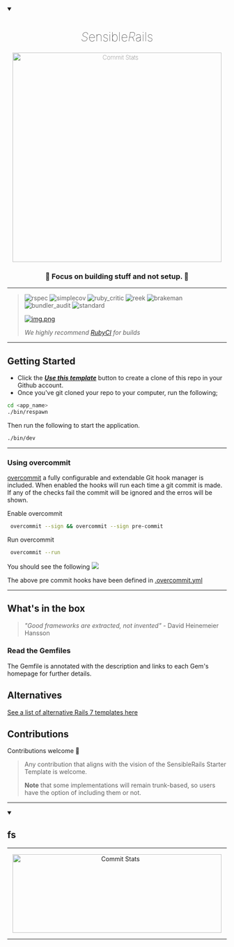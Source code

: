 





<details open="">
  <summary></summary>

<style>
 h1 {
  font-weight: lighter;
}
</style>
<div align="center" dir="auto" style="font-weight: lighter">
  <h1><i>S</i>ensible<i>R</i>ails</h1>

<a target="_blank" rel="noopener noreferrer" href="https://github.com/davidteren/sensible_rails_starter"><img  width="480px" alt="Commit Stats" src="https://raw.githubusercontent.com/davidteren/sensible_rails_starter/48bd5aa6633b2c25ef1d2144d923d1072ac6cbeb/docs/images/rails-imageb.PNG" style="max-width: 100%;"></a>

<h3>🚀 Focus on building stuff and not setup. 🚀</h3>
<hr>
</div>
</details>



> ![rspec](https://ruby.ci/badges/44eb0fcb-d1a2-4c42-a801-ad8d8f096868/rspec)
![simplecov](https://ruby.ci/badges/44eb0fcb-d1a2-4c42-a801-ad8d8f096868/simplecov)
![ruby_critic](https://ruby.ci/badges/44eb0fcb-d1a2-4c42-a801-ad8d8f096868/ruby_critic)
![reek](https://ruby.ci/badges/44eb0fcb-d1a2-4c42-a801-ad8d8f096868/reek)
![brakeman](https://ruby.ci/badges/44eb0fcb-d1a2-4c42-a801-ad8d8f096868/brakeman)
![bundler_audit](https://ruby.ci/badges/44eb0fcb-d1a2-4c42-a801-ad8d8f096868/bundler_audit)
![standard](https://ruby.ci/badges/44eb0fcb-d1a2-4c42-a801-ad8d8f096868/standard)
>
>  [![img.png](docs/images/rubyci.png)](https://ruby.ci/)
>
> _We highly recommend [RubyCI](https://ruby.ci/) for builds_

--- 

## Getting Started

- Click the [**_Use this template_**](https://github.com/davidteren/sensible_rails_starter/generate) button to create a
  clone of this repo in your Github account.
- Once you've git cloned your repo to your computer, run the following;

```bash
cd <app_name>
./bin/respawn
```

Then run the following to start the application.

```bash
./bin/dev
```

 ---

### Using overcommit

[overcommit](https://github.com/sds/overcommit) a fully configurable and extendable Git hook manager is included.
When enabled the hooks will run each time a git commit is made. If any of the checks fail the commit will be ignored and
the erros will be shown.

Enable overcommit

```bash
 overcommit --sign && overcommit --sign pre-commit
````

Run overcommit

```bash
 overcommit --run
````

You should see the following
![](docs/images/overcommit-run.png)

The above pre commit hooks have been defined in [.overcommit.yml](.overcommit.yml)

---

## What's in the box

> _"Good frameworks are extracted, not invented"_ - David Heinemeier Hansson

### Read the Gemfiles

The Gemfile is annotated with the description and links to each Gem's homepage for further details.

## Alternatives

[See a list of alternative Rails 7 templates here](docs/sensibles/alternatives.md)

## Contributions

Contributions welcome 🤗


> Any contribution that aligns with the vision of the SensibleRails Starter Template is welcome.
>
> **Note** that some implementations will remain trunk-based, so users have the option of including them or not.

---


<details open="">
  <summary><h2><strong>fs</strong></h2></summary>
<hr>
<p align="center" dir="auto">
  <a target="_blank" rel="noopener noreferrer" href="https://camo.githubusercontent.com/5fc84f8a06df1b2c920658674683bf48f734b5dd983737a5d1956b146611eadf/68747470733a2f2f6769746875622d726561646d652d73746174732e76657263656c2e6170702f6170693f757365726e616d653d4c6567656e646172792d506572736f6e26636f756e745f707269766174653d7472756526696e636c7564655f616c6c5f636f6d6d6974733d74727565267468656d653d7368616465732d6f662d707572706c6526686964655f626f726465723d66616c7365"><img height="180px" width="480px" alt="Commit Stats" src="https://camo.githubusercontent.com/5fc84f8a06df1b2c920658674683bf48f734b5dd983737a5d1956b146611eadf/68747470733a2f2f6769746875622d726561646d652d73746174732e76657263656c2e6170702f6170693f757365726e616d653d4c6567656e646172792d506572736f6e26636f756e745f707269766174653d7472756526696e636c7564655f616c6c5f636f6d6d6974733d74727565267468656d653d7368616465732d6f662d707572706c6526686964655f626f726465723d66616c7365" data-canonical-src="https://github-readme-stats.vercel.app/api?username=Legendary-Person&amp;count_private=true&amp;include_all_commits=true&amp;theme=shades-of-purple&amp;hide_border=false" style="max-width: 100%;"></a>
</p>
<hr>
</details>